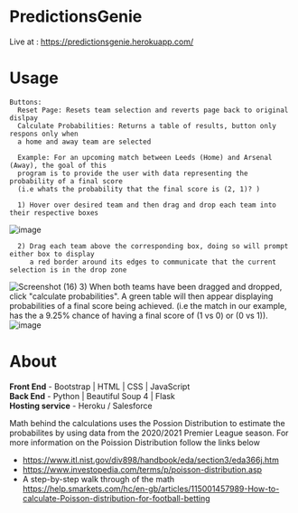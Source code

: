 # PredictionsGenie

Live at : https://predictionsgenie.herokuapp.com/

  # Usage
    Buttons:
      Reset Page: Resets team selection and reverts page back to original dislpay
      Calculate Probabilities: Returns a table of results, button only respons only when
      a home and away team are selected
      
      Example: For an upcoming match between Leeds (Home) and Arsenal (Away), the goal of this 
      program is to provide the user with data representing the probability of a final score
      (i.e whats the probability that the final score is (2, 1)? )
      
      1) Hover over desired team and then drag and drop each team into their respective boxes
![image](https://user-images.githubusercontent.com/71049168/132085282-a2848aac-9faa-4ffe-a3b6-6d03ab78019d.png)

      2) Drag each team above the corresponding box, doing so will prompt either box to display
         a red border around its edges to communicate that the current selection is in the drop zone 
![Screenshot (16)](https://user-images.githubusercontent.com/71049168/132085340-a8f52456-fdcb-4c4b-879a-81bc3ab3c6db.png)
      3) When both teams have been dragged and dropped, click "calculate probabilities". 
         A green table will then appear displaying probabilities of a final score being achieved.
         (i.e the match in our example, has the a 9.25% chance of having a final score of (1 vs 0) or (0 vs 1)).
![image](https://user-images.githubusercontent.com/71049168/132085552-b567d1e5-c6c8-4999-ac78-20af11f8727b.png)

# About

**Front End** - Bootstrap | HTML | CSS | JavaScript  
**Back End**  - Python | Beautiful Soup 4 | Flask  
**Hosting service** - Heroku / Salesforce  

Math behind the calculations uses the Possion Distribution to estimate the probabilites by using data from the
2020/2021 Premier League season. For more information on the Poission Distribution follow the links below
* https://www.itl.nist.gov/div898/handbook/eda/section3/eda366j.htm
* https://www.investopedia.com/terms/p/poisson-distribution.asp
* A step-by-step walk through of the math https://help.smarkets.com/hc/en-gb/articles/115001457989-How-to-calculate-Poisson-distribution-for-football-betting



